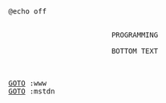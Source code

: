<samp>@echo off</samp>
<br> <!-- <br>uh -->
<br>
<p align="center">
<samp>PROGRAMMING<br><br>BOTTOM TEXT</samp>
</p>
<br>
<br>
<samp><a href="https://zvava.org/">GOTO</a> :www<br></samp>
<samp><a href="https://toot.cafe/@zvava">GOTO</a> :mstdn</samp>
